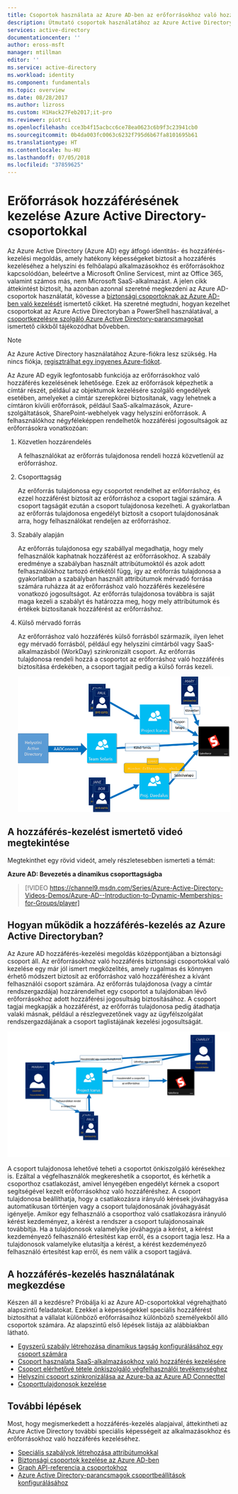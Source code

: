 ```yaml
---
title: Csoportok használata az Azure AD-ben az erőforrásokhoz való hozzáférés kezeléséhez | Microsoft Docs
description: Útmutató csoportok használatához az Azure Active Directoryban a helyszíni és felhőalapú alkalmazások és erőforrások felhasználói hozzáférésének kezeléséhez.
services: active-directory
documentationcenter: ''
author: eross-msft
manager: mtillman
editor: ''
ms.service: active-directory
ms.workload: identity
ms.component: fundamentals
ms.topic: overview
ms.date: 08/28/2017
ms.author: lizross
ms.custom: H1Hack27Feb2017;it-pro
ms.reviewer: piotrci
ms.openlocfilehash: cce3b4f15acbcc6ce78ea0623c6b9f3c23941cb0
ms.sourcegitcommit: 0b4da003fc0063c6232f795d6b67fa8101695b61
ms.translationtype: HT
ms.contentlocale: hu-HU
ms.lasthandoff: 07/05/2018
ms.locfileid: "37859625"
---
```

# <a name="manage-access-to-resources-with-azure-active-directory-groups"></a>Erőforrások hozzáférésének kezelése Azure Active Directory-csoportokkal
Az Azure Active Directory (Azure AD) egy átfogó identitás- és hozzáférés-kezelési megoldás, amely hatékony képességeket biztosít a hozzáférés kezeléséhez a helyszíni és felhőalapú alkalmazásokhoz és erőforrásokhoz kapcsolódóan, beleértve a Microsoft Online Servicest, mint az Office 365, valamint számos más, nem Microsoft SaaS-alkalmazást. A jelen cikk áttekintést biztosít, ha azonban azonnal szeretné megkezdeni az Azure AD-csoportok használatát, kövesse a [biztonsági csoportoknak az Azure AD-ben való kezelését](active-directory-groups-create-azure-portal.md) ismertető cikket. Ha szeretné megtudni, hogyan kezelhet csoportokat az Azure Active Directoryban a PowerShell használatával, a [csoportkezelésre szolgáló Azure Active Directory-parancsmagokat](../users-groups-roles/groups-settings-v2-cmdlets.md) ismertető cikkből tájékozódhat bővebben.

> [!NOTE]
> Az Azure Active Directory használatához Azure-fiókra lesz szükség. Ha nincs fiókja, [regisztrálhat egy ingyenes Azure-fiókot](https://azure.microsoft.com/pricing/free-trial/).
>
>

Az Azure AD egyik legfontosabb funkciója az erőforrásokhoz való hozzáférés kezelésének lehetősége. Ezek az erőforrások képezhetik a címtár részét, például az objektumok kezelésére szolgáló engedélyek esetében, amelyeket a címtár szerepkörei biztosítanak, vagy lehetnek a címtáron kívüli erőforrások, például SaaS-alkalmazások, Azure-szolgáltatások, SharePoint-webhelyek vagy helyszíni erőforrások. A felhasználókhoz négyféleképpen rendelhetők hozzáférési jogosultságok az erőforrásokra vonatkozóan:

1. Közvetlen hozzárendelés

    A felhasználókat az erőforrás tulajdonosa rendeli hozzá közvetlenül az erőforráshoz.
2. Csoporttagság

    Az erőforrás tulajdonosa egy csoportot rendelhet az erőforráshoz, és ezzel hozzáférést biztosít az erőforráshoz a csoport tagjai számára. A csoport tagságát ezután a csoport tulajdonosa kezelheti. A gyakorlatban az erőforrás tulajdonosa engedélyt biztosít a csoport tulajdonosának arra, hogy felhasználókat rendeljen az erőforráshoz.
3. Szabály alapján

    Az erőforrás tulajdonosa egy szabállyal megadhatja, hogy mely felhasználók kaphatnak hozzáférést az erőforrásokhoz. A szabály eredménye a szabályban használt attribútumoktól és azok adott felhasználókhoz tartozó értékétől függ, így az erőforrás tulajdonosa a gyakorlatban a szabályban használt attribútumok mérvadó forrása számára ruházza át az erőforráshoz való hozzáférés kezelésére vonatkozó jogosultságot. Az erőforrás tulajdonosa továbbra is saját maga kezeli a szabályt és határozza meg, hogy mely attribútumok és értékek biztosítanak hozzáférést az erőforráshoz.
4. Külső mérvadó forrás

    Az erőforráshoz való hozzáférés külső forrásból származik, ilyen lehet egy mérvadó forrásból, például egy helyszíni címtárból vagy SaaS-alkalmazásból (WorkDay) szinkronizált csoport. Az erőforrás tulajdonosa rendeli hozzá a csoportot az erőforráshoz való hozzáférés biztosítása érdekében, a csoport tagjait pedig a külső forrás kezeli.

   ![Ábra: A hozzáférés-kezelés áttekintése](./media/active-directory-manage-groups/access-management-overview.png)

## <a name="watch-a-video-that-explains-access-management"></a>A hozzáférés-kezelést ismertető videó megtekintése
Megtekinthet egy rövid videót, amely részletesebben ismerteti a témát:

**Azure AD: Bevezetés a dinamikus csoporttagságba**

> [!VIDEO https://channel9.msdn.com/Series/Azure-Active-Directory-Videos-Demos/Azure-AD--Introduction-to-Dynamic-Memberships-for-Groups/player]
>
>

## <a name="how-does-access-management-in-azure-active-directory-work"></a>Hogyan működik a hozzáférés-kezelés az Azure Active Directoryban?
Az Azure AD hozzáférés-kezelési megoldás középpontjában a biztonsági csoport áll. Az erőforrásokhoz való hozzáférés biztonsági csoportokkal való kezelése egy már jól ismert megközelítés, amely rugalmas és könnyen érhető módszert biztosít az erőforráshoz való hozzáféréshez a kívánt felhasználói csoport számára. Az erőforrás tulajdonosa (vagy a címtár rendszergazdája) hozzárendelhet egy csoportot a tulajdonában lévő erőforrásokhoz adott hozzáférési jogosultság biztosításához. A csoport tagjai megkapják a hozzáférést, az erőforrás tulajdonosa pedig átadhatja valaki másnak, például a részlegvezetőnek vagy az ügyfélszolgálat rendszergazdájának a csoport taglistájának kezelési jogosultságát.

![Ábra: Az Azure Active Directory hozzáférés-kezelése](./media/active-directory-manage-groups/active-directory-access-management-works.png)

A csoport tulajdonosa lehetővé teheti a csoportot önkiszolgáló kérésekhez is. Ezáltal a végfelhasználók megkereshetik a csoportot, és kérhetik a csoporthoz csatlakozást, amivel lényegében engedélyt kérnek a csoport segítségével kezelt erőforrásokhoz való hozzáféréshez. A csoport tulajdonosa beállíthatja, hogy a csatlakozásra irányuló kérések jóváhagyása automatikusan történjen vagy a csoport tulajdonosának jóváhagyását igényelje. Amikor egy felhasználó a csoporthoz való csatlakozásra irányuló kérést kezdeményez, a kérést a rendszer a csoport tulajdonosainak továbbítja. Ha a tulajdonosok valamelyike jóváhagyja a kérést, a kérést kezdeményező felhasználó értesítést kap erről, és a csoport tagja lesz. Ha a tulajdonosok valamelyike elutasítja a kérést, a kérést kezdeményező felhasználó értesítést kap erről, és nem válik a csoport tagjává.

## <a name="getting-started-with-access-management"></a>A hozzáférés-kezelés használatának megkezdése
Készen áll a kezdésre? Próbálja ki az Azure AD-csoportokkal végrehajtható alapszintű feladatokat. Ezekkel a képességekkel speciális hozzáférést biztosíthat a vállalat különböző erőforrásaihoz különböző személyekből álló csoportok számára. Az alapszintű első lépések listája az alábbiakban látható.

* [Egyszerű szabály létrehozása dinamikus tagság konfigurálásához egy csoport számára](active-directory-groups-create-azure-portal.md)
* [Csoport használata SaaS-alkalmazásokhoz való hozzáférés kezelésére](../users-groups-roles/groups-saasapps.md)
* [Csoport elérhetővé tétele önkiszolgáló végfelhasználói tevékenységhez](../users-groups-roles/groups-self-service-management.md)
* [Helyszíni csoport szinkronizálása az Azure-ba az Azure AD Connecttel](../connect/active-directory-aadconnect.md)
* [Csoporttulajdonosok kezelése](active-directory-accessmanagement-managing-group-owners.md)

## <a name="next-steps"></a>További lépések
Most, hogy megismerkedett a hozzáférés-kezelés alapjaival, áttekintheti az Azure Active Directory további speciális képességeit az alkalmazásokhoz és erőforrásokhoz való hozzáférés kezeléséhez.

* [Speciális szabályok létrehozása attribútumokkal](../users-groups-roles/groups-dynamic-membership.md)
* [Biztonsági csoportok kezelése az Azure AD-ben](active-directory-groups-create-azure-portal.md)
* [Graph API-referencia a csoportokhoz](https://msdn.microsoft.com/Library/Azure/Ad/Graph/api/groups-operations#GroupFunctions)
* [Azure Active Directory-parancsmagok csoportbeállítások konfigurálásához](../users-groups-roles/groups-settings-cmdlets.md)
